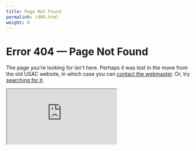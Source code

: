 ```yaml
---
title: Page Not Found
permalink: /404.html
weight: 0
---
```


# Error 404 &mdash; Page Not Found

The page you're looking for isn't here. Perhaps it was lost in the move from the old USAC website, in which case you can [contact the webmaster](mailto:usacwebmaster@asucla.ucla.edu). Or, try <a id="search-link" href="https://duckduckgo.com/?q=site%3Ausac.ucla.edu">searching for it</a>.

<script>
document.getElementById('search-link').href += location.pathname.replace(/\.[^.]*$/, '').replace(/[-/_.]/g, '+')
</script>

<iframe class="ddg-embed" src="https://duckduckgo.com/search.html?site=usac.ucla.edu&prefill=Search%20USAC&focus=yes"></iframe>
